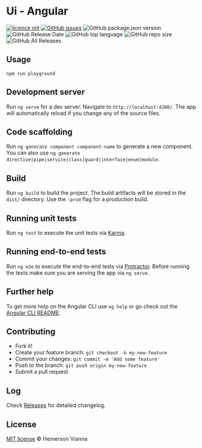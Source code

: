 # Ui - Angular

[![licence mit](https://img.shields.io/badge/license-MIT-blue.svg?style=flat-square)](http://hemersonvianna.mit-license.org/)
[![GitHub issues](https://img.shields.io/github/issues/org-hesiod/angular.svg)](https://github.com/org-hesiod/angular/issues)
![GitHub package.json version](https://img.shields.io/github/package-json/v/org-hesiod/angular.svg)
![GitHub Release Date](https://img.shields.io/github/release-date/org-hesiod/angular.svg)
![GitHub top language](https://img.shields.io/github/languages/top/org-hesiod/angular.svg)
![GitHub repo size](https://img.shields.io/github/repo-size/org-hesiod/angular.svg)
![GitHub All Releases](https://img.shields.io/github/downloads/org-hesiod/angular/total.svg)

## Usage 

```
npm run playground
```

## Development server

Run `ng serve` for a dev server. Navigate to `http://localhost:4200/`. The app will automatically reload if you change any of the source files.

## Code scaffolding

Run `ng generate component component-name` to generate a new component. You can also use `ng generate directive|pipe|service|class|guard|interface|enum|module`.

## Build

Run `ng build` to build the project. The build artifacts will be stored in the `dist/` directory. Use the `-prod` flag for a production build.

## Running unit tests

Run `ng test` to execute the unit tests via [Karma](https://karma-runner.github.io).

## Running end-to-end tests

Run `ng e2e` to execute the end-to-end tests via [Protractor](http://www.protractortest.org/).
Before running the tests make sure you are serving the app via `ng serve`.

## Further help

To get more help on the Angular CLI use `ng help` or go check out the [Angular CLI README](https://github.com/angular/angular-cli/blob/master/README.md).

## Contributing

- Fork it!
- Create your feature branch: `git checkout -b my-new-feature`
- Commit your changes: `git commit -m 'Add some feature'`
- Push to the branch: `git push origin my-new-feature`
- Submit a pull request

## Log

Check [Releases](https://github.com/org-hesiod/angular/releases) for detailed changelog.

## License

[MIT license](http://hemersonvianna.mit-license.org/) © Hemerson Vianna
